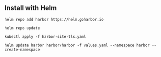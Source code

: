 ## Install with Helm

```shell
helm repo add harbor https://helm.goharbor.io

helm repo update

kubectl apply -f harbor-site-tls.yaml

helm update harbor harbor/harbor -f values.yaml --namespace harbor --create-namespace
```